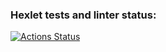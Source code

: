 ### Hexlet tests and linter status:
[![Actions Status](https://github.com/DenisJD/java-project-lvl1/workflows/hexlet-check/badge.svg)](https://github.com/DenisJD/java-project-lvl1/actions)